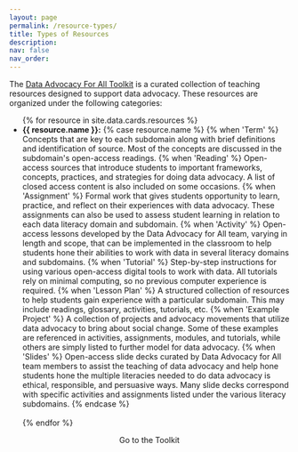 ```yaml
---
layout: page
permalink: /resource-types/
title: Types of Resources
description:
nav: false
nav_order:
---
```


The [Data Advocacy For All Toolkit]({{site.baseurl}}/toolkit) is a curated collection of teaching resources designed to support data advocacy. These resources are organized under the following categories:

<ul>
  {% for resource in site.data.cards.resources %}
  <li><b><i class="{{ resource.icon }}"></i> {{ resource.name }}:</b> 
    {% case resource.name %}
    {% when 'Term' %}
    Concepts that are key to each subdomain along with brief definitions and identification of source. Most of the concepts are discussed in the subdomain's open-access readings.
    {% when 'Reading' %}
    Open-access sources that introduce students to important frameworks, concepts, practices, and strategies for doing data advocacy. A list of closed access content is also included on some occasions.
    {% when 'Assignment' %}
    Formal work that gives students opportunity to learn, practice, and reflect on their experiences with data advocacy. These assignments can also be used to assess student learning in relation to each data literacy domain and subdomain.
    {% when 'Activity' %}
    Open-access lessons developed by the Data Advocacy for All team, varying in length and scope, that can be implemented in the classroom to help students hone their abilities to work with data in several literacy domains and subdomains.
    {% when 'Tutorial' %}
    Step-by-step instructions for using various open-access digital tools to work with data. All tutorials rely on minimal computing, so no previous computer experience is required.
    {% when 'Lesson Plan' %}
    A structured collection of resources to help students gain experience with a particular subdomain. This may include readings, glossary, activities, tutorials, etc.
    {% when 'Example Project' %}
    A collection of projects and advocacy movements that utilize data advocacy to bring about social change. Some of these examples are referenced in activities, assignments, modules, and tutorials, while others are simply listed to further model for data advocacy.
    {% when 'Slides' %}
    Open-access slide decks curated by Data Advocacy for All team members to assist the teaching of data advocacy and help hone students hone the multiple literacies needed to do data advocacy is ethical, responsible, and persuasive ways. Many slide decks correspond with specific activities and assignments listed under the various literacy subdomains.
    {% endcase %}
  </li>
  <br>
  {% endfor %}
</ul>

<center>
  <sl-button variant="primary" size="large" outline href="../toolkit/"><sl-icon name="wrench-adjustable"></sl-icon> Go to the Toolkit</sl-button>
</center>
